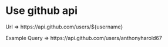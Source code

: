 <h1>Use github api</h1>

<p>Url => https://api.github.com/users/${username} </p>
<p>Example Query => https://api.github.com/users/anthonyharold67 </p>